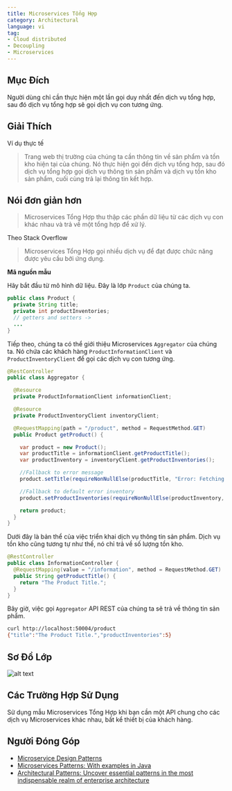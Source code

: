 ```yaml
---
title: Microservices Tổng Hợp
category: Architectural
language: vi
tag:
- Cloud distributed
- Decoupling
- Microservices
---
```


## Mục Đích
Người dùng chỉ cần thực hiện một lần gọi duy nhất đến dịch vụ tổng hợp, sau đó dịch vụ tổng hợp sẽ gọi dịch vụ con tương ứng.

## Giải Thích

Ví dụ thực tế

> Trang web thị trường của chúng ta cần thông tin về sản phẩm và tồn kho hiện tại của chúng. Nó thực hiện gọi đến dịch vụ tổng hợp, sau đó dịch vụ tổng hợp gọi dịch vụ thông tin sản phẩm và dịch vụ tồn kho sản phẩm, cuối cùng trả lại thông tin kết hợp.

## Nói đơn giản hơn

> Microservices Tổng Hợp thu thập các phần dữ liệu từ các dịch vụ con khác nhau và trả về một tổng hợp để xử lý.

Theo Stack Overflow

> Microservices Tổng Hợp gọi nhiều dịch vụ để đạt được chức năng được yêu cầu bởi ứng dụng.

**Mã nguồn mẫu**

Hãy bắt đầu từ mô hình dữ liệu. Đây là lớp `Product` của chúng ta.

```java
public class Product {
  private String title;
  private int productInventories;
  // getters and setters ->
  ...
}
```

Tiếp theo, chúng ta có thể giới thiệu Microservices `Aggregator` của chúng ta. Nó chứa các khách hàng `ProductInformationClient` và
`ProductInventoryClient` để gọi các dịch vụ con tương ứng.

```java
@RestController
public class Aggregator {

  @Resource
  private ProductInformationClient informationClient;

  @Resource
  private ProductInventoryClient inventoryClient;

  @RequestMapping(path = "/product", method = RequestMethod.GET)
  public Product getProduct() {

    var product = new Product();
    var productTitle = informationClient.getProductTitle();
    var productInventory = inventoryClient.getProductInventories();

    //Fallback to error message
    product.setTitle(requireNonNullElse(productTitle, "Error: Fetching Product Title Failed"));

    //Fallback to default error inventory
    product.setProductInventories(requireNonNullElse(productInventory, -1));

    return product;
  }
}
```

Dưới đây là bản thể của việc triển khai dịch vụ thông tin sản phẩm. Dịch vụ tồn kho cũng tương tự như thế, nó chỉ trả về số lượng tồn kho.

```java
@RestController
public class InformationController {
  @RequestMapping(value = "/information", method = RequestMethod.GET)
  public String getProductTitle() {
    return "The Product Title.";
  }
}
```

Bây giờ, việc gọi `Aggregator` API REST của chúng ta sẽ trả về thông tin sản phẩm.

```bash
curl http://localhost:50004/product
{"title":"The Product Title.","productInventories":5}
```

## Sơ Đồ Lớp
![alt text](../../../aggregator-microservices/aggregator-service/etc/aggregator-service.png "Aggregator Microservice")


## Các Trường Hợp Sử Dụng
Sử dụng mẫu Microservices Tổng Hợp khi bạn cần một API chung cho các dịch vụ Microservices khác nhau, bất kể thiết bị của khách hàng.

## Người Đóng Góp

* [Microservice Design Patterns](http://web.archive.org/web/20190705163602/http://blog.arungupta.me/microservice-design-patterns/)
* [Microservices Patterns: With examples in Java](https://www.amazon.com/gp/product/1617294543/ref=as_li_qf_asin_il_tl?ie=UTF8&tag=javadesignpat-20&creative=9325&linkCode=as2&creativeASIN=1617294543&linkId=8b4e570267bc5fb8b8189917b461dc60)
* [Architectural Patterns: Uncover essential patterns in the most indispensable realm of enterprise architecture](https://www.amazon.com/gp/product/B077T7V8RC/ref=as_li_qf_asin_il_tl?ie=UTF8&tag=javadesignpat-20&creative=9325&linkCode=as2&creativeASIN=B077T7V8RC&linkId=c34d204bfe1b277914b420189f09c1a4)
